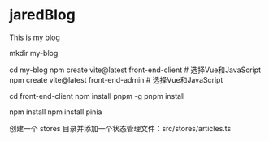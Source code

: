 # jaredBlog
This is my blog


mkdir my-blog
<!-- cd my-blog
mkdir back-end front-end-admin front-end-client

cd back-end
go mod init my-blog-backend
go run main.go # 启动服务端 -->

cd my-blog
npm create vite@latest front-end-client # 选择Vue和JavaScript
npm create vite@latest front-end-admin # 选择Vue和JavaScript

cd front-end-client
npm install pnpm -g
pnpm install




npm install
npm install pinia

创建一个 stores 目录并添加一个状态管理文件：src/stores/articles.ts
